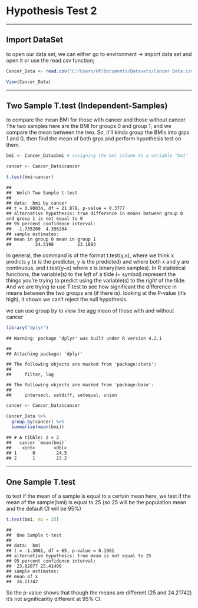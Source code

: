 Hypothesis Test 2
================

------------------------------------------------------------------------

## Import DataSet

to open our data set, we can either go to environment -\> import data
set and open it or use the read.csv function;

``` r
Cancer_Data <- read.csv("C:/Users/HP/Documents/Datasets/Cancer Data.csv", header = TRUE, sep = ",")

View(Cancer_Data)
```

------------------------------------------------------------------------

## Two Sample T.test (Independent-Samples)

to compare the mean BMI for those with cancer and those without cancer.
The two samples here are the BMI for groups 0 and group 1, and we
compare the mean between the two. So, it’ll kinda group the BMIs into
grps 1 and 0, then find the mean of both grps and perform hypothesis
test on them.

``` r
bmi <- Cancer_Data$bmi # assigning the bmi column to a variable "bmi"

cancer <- Cancer_Data$cancer

t.test(bmi~cancer)
```

    ## 
    ##  Welch Two Sample t-test
    ## 
    ## data:  bmi by cancer
    ## t = 0.90034, df = 21.878, p-value = 0.3777
    ## alternative hypothesis: true difference in means between group 0 and group 1 is not equal to 0
    ## 95 percent confidence interval:
    ##  -1.735200  4.396204
    ## sample estimates:
    ## mean in group 0 mean in group 1 
    ##         24.5198         23.1893

In general, the command is of the format t.test(y,x), where we think x
predicts y (x is the predictor, y is the predicted) and where both x and
y are continuous, and t.test(y\~x) where x is binary(two samples). In R
statistical functions, the variable(s) to the *left* of a tilde (\~
symbol) represent the things you’re trying to predict using the
variable(s) to the *right* of the tilde. And we are trying to use T.test
to see how significant the difference in means between the two groups
are (if there is). looking at the P-value (it’s high), it shows we can’t
reject the null hypothesis.

we can use group by to view the agg mean of those with and without
cancer

``` r
library("dplyr")
```

    ## Warning: package 'dplyr' was built under R version 4.2.1

    ## 
    ## Attaching package: 'dplyr'

    ## The following objects are masked from 'package:stats':
    ## 
    ##     filter, lag

    ## The following objects are masked from 'package:base':
    ## 
    ##     intersect, setdiff, setequal, union

``` r
cancer <- Cancer_Data$cancer

Cancer_Data %>%
  group_by(cancer) %>%
  summarise(mean(bmi))
```

    ## # A tibble: 2 × 2
    ##   cancer `mean(bmi)`
    ##    <int>       <dbl>
    ## 1      0        24.5
    ## 2      1        23.2

------------------------------------------------------------------------

## One Sample T.test

to test if the mean of a sample is equal to a certain mean here, we test
if the mean of the sample(bmi) is equal to 25 (so 25 will be the
population mean and the default CI will be 95%)

``` r
t.test(bmi, mu = 25)
```

    ## 
    ##  One Sample t-test
    ## 
    ## data:  bmi
    ## t = -1.3061, df = 65, p-value = 0.1961
    ## alternative hypothesis: true mean is not equal to 25
    ## 95 percent confidence interval:
    ##  23.02077 25.41406
    ## sample estimates:
    ## mean of x 
    ##  24.21742

So the p-value shows that though the means are different (25 and
24.21742) it’s not significantly different at 95% CI.
